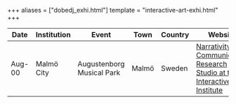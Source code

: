 +++
aliases = ["dobedj_exhi.html"]
template = "interactive-art-exhi.html"
+++

| Date | Institution | Event | Town | Country | Website |
| - | - | - | - | - | - |
| Aug-00 | Malmö City | Augustenborg Musical Park | Malmö | Sweden | [Narrativity and Communication Research Studio at the Interactive Institute](http://www.tii.se/node/93) |
